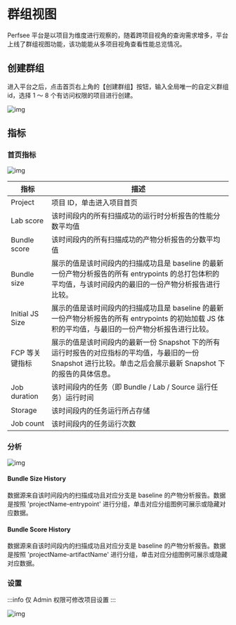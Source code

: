 # 群组视图

Perfsee 平台是以项目为维度进行观察的，随着跨项目视角的查询需求增多，平台上线了群组视图功能，该功能能从多项目视角查看性能总览情况。

## 创建群组

进入平台之后，点击首页右上角的【创建群组】按钮，输入全局唯一的自定义群组 id，选择 1 ～ 8 个有访问权限的项目进行创建。

![img](/group/create-group.png)

## 指标

### 首页指标

![img](/group/home.png)

| 指标            | 描述                                                                                                                                                           |
| --------------- | -------------------------------------------------------------------------------------------------------------------------------------------------------------- |
| Project         | 项目 ID，单击进入项目首页                                                                                                                                      |
| Lab score       | 该时间段内的所有扫描成功的运行时分析报告的性能分数平均值                                                                                                       |
| Bundle score    | 该时间段内的所有扫描成功的产物分析报告的分数平均值                                                                                                             |
| Bundle size     | 展示的值是该时间段内的扫描成功且是 baseline 的最新一份产物分析报告的所有 entrypoints 的总打包体积的平均值，与该时间段内的最旧的一份产物分析报告进行比较。      |
| Initial JS Size | 展示的值是该时间段内的扫描成功且是 baseline 的最新一份产物分析报告的所有 entrypoints 的初始加载 JS 体积的平均值，与最旧的一份产物分析报告进行比较。            |
| FCP 等关键指标  | 展示的值是该时间段内的最新一份 Snapshot 下的所有运行时报告的对应指标的平均值，与最旧的一份 Snapshot 进行比较。单击之后会展示最新 Snapshot 下的报告的具体信息。 |
| Job duration    | 该时间段内的任务（即 Bundle / Lab / Source 运行任务）运行时间                                                                                                  |
| Storage         | 该时间段内的任务运行所占存储                                                                                                                                   |
| Job count       | 该时间段内的任务运行次数                                                                                                                                       |

### 分析

![img](/group/analysis.png)

#### Bundle Size History

数据源来自该时间段内的扫描成功且对应分支是 baseline 的产物分析报告。数据是按照 'projectName-entrypoint' 进行分组，单击对应分组图例可展示或隐藏对应数据。

#### Bundle Score History

数据源来自该时间段内的扫描成功且对应分支是 baseline 的产物分析报告。数据是按照 'projectName-artifactName' 进行分组，单击对应分组图例可展示或隐藏对应数据。

### 设置

:::info
仅 Admin 权限可修改项目设置
:::

![img](/group/settings.png)
